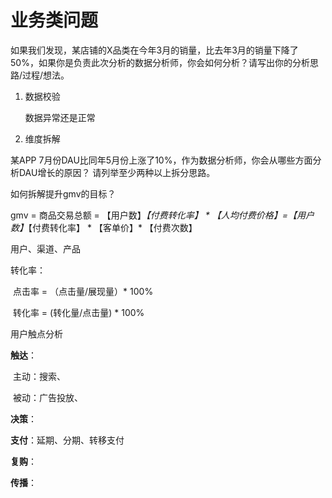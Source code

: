 # 业务类问题





如果我们发现，某店铺的X品类在今年3月的销量，比去年3月的销量下降了50%，如果你是负责此次分析的数据分析师，你会如何分析？请写出你的分析思路/过程/想法。

1. 数据校验

    数据异常还是正常

    

2. 维度拆解









某APP 7月份DAU比同年5月份上涨了10%，作为数据分析师，你会从哪些方面分析DAU增长的原因？ 请列举至少两种以上拆分思路。







如何拆解提升gmv的目标？

gmv = 商品交易总额 = 【用户数】*【付费转化率】 * 【人均付费价格】=【用户数】*【付费转化率】 * 【客单价】* 【付费次数】

用户、渠道、产品



转化率：

​	点击率 = （点击量/展现量）* 100%

​	转化率 = (转化量/点击量) * 100%



用户触点分析

**触达**：

​	主动：搜索、

​	被动：广告投放、

**决策**：

**支付**：延期、分期、转移支付

**复购**：

**传播**：







